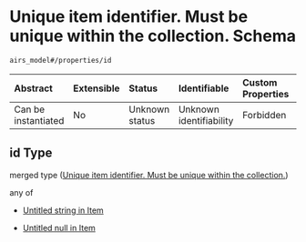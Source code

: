# Unique item identifier. Must be unique within the collection. Schema

```txt
airs_model#/properties/id
```



| Abstract            | Extensible | Status         | Identifiable            | Custom Properties | Additional Properties | Access Restrictions | Defined In                                                                |
| :------------------ | :--------- | :------------- | :---------------------- | :---------------- | :-------------------- | :------------------ | :------------------------------------------------------------------------ |
| Can be instantiated | No         | Unknown status | Unknown identifiability | Forbidden         | Allowed               | none                | [model.schema.json\*](../../out/model.schema.json "open original schema") |

## id Type

merged type ([Unique item identifier. Must be unique within the collection.](model-properties-unique-item-identifier-must-be-unique-within-the-collection.md))

any of

*   [Untitled string in Item](model-properties-unique-item-identifier-must-be-unique-within-the-collection-anyof-0.md "check type definition")

*   [Untitled null in Item](model-properties-unique-item-identifier-must-be-unique-within-the-collection-anyof-1.md "check type definition")
